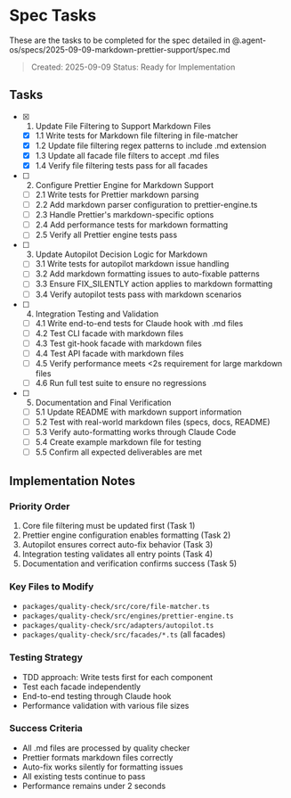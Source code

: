 # Spec Tasks

These are the tasks to be completed for the spec detailed in
@.agent-os/specs/2025-09-09-markdown-prettier-support/spec.md

> Created: 2025-09-09 Status: Ready for Implementation

## Tasks

- [x] 1. Update File Filtering to Support Markdown Files
  - [x] 1.1 Write tests for Markdown file filtering in file-matcher
  - [x] 1.2 Update file filtering regex patterns to include .md extension
  - [x] 1.3 Update all facade file filters to accept .md files
  - [x] 1.4 Verify file filtering tests pass for all facades

- [ ] 2. Configure Prettier Engine for Markdown Support
  - [ ] 2.1 Write tests for Prettier markdown parsing
  - [ ] 2.2 Add markdown parser configuration to prettier-engine.ts
  - [ ] 2.3 Handle Prettier's markdown-specific options
  - [ ] 2.4 Add performance tests for markdown formatting
  - [ ] 2.5 Verify all Prettier engine tests pass

- [ ] 3. Update Autopilot Decision Logic for Markdown
  - [ ] 3.1 Write tests for autopilot markdown issue handling
  - [ ] 3.2 Add markdown formatting issues to auto-fixable patterns
  - [ ] 3.3 Ensure FIX_SILENTLY action applies to markdown formatting
  - [ ] 3.4 Verify autopilot tests pass with markdown scenarios

- [ ] 4. Integration Testing and Validation
  - [ ] 4.1 Write end-to-end tests for Claude hook with .md files
  - [ ] 4.2 Test CLI facade with markdown files
  - [ ] 4.3 Test git-hook facade with markdown files
  - [ ] 4.4 Test API facade with markdown files
  - [ ] 4.5 Verify performance meets <2s requirement for large markdown files
  - [ ] 4.6 Run full test suite to ensure no regressions

- [ ] 5. Documentation and Final Verification
  - [ ] 5.1 Update README with markdown support information
  - [ ] 5.2 Test with real-world markdown files (specs, docs, README)
  - [ ] 5.3 Verify auto-formatting works through Claude Code
  - [ ] 5.4 Create example markdown file for testing
  - [ ] 5.5 Confirm all expected deliverables are met

## Implementation Notes

### Priority Order

1. Core file filtering must be updated first (Task 1)
2. Prettier engine configuration enables formatting (Task 2)
3. Autopilot ensures correct auto-fix behavior (Task 3)
4. Integration testing validates all entry points (Task 4)
5. Documentation and verification confirms success (Task 5)

### Key Files to Modify

- `packages/quality-check/src/core/file-matcher.ts`
- `packages/quality-check/src/engines/prettier-engine.ts`
- `packages/quality-check/src/adapters/autopilot.ts`
- `packages/quality-check/src/facades/*.ts` (all facades)

### Testing Strategy

- TDD approach: Write tests first for each component
- Test each facade independently
- End-to-end testing through Claude hook
- Performance validation with various file sizes

### Success Criteria

- All .md files are processed by quality checker
- Prettier formats markdown files correctly
- Auto-fix works silently for formatting issues
- All existing tests continue to pass
- Performance remains under 2 seconds
